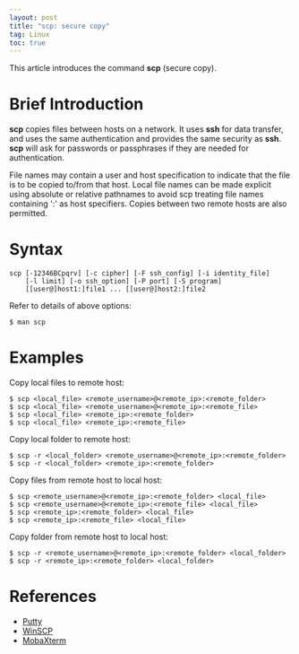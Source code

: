 ```yaml
---
layout: post
title: "scp: secure copy"
tag: Linux
toc: true
---
```


This article introduces the command **scp** (secure copy).

<!--more-->

# Brief Introduction

**scp** copies files between hosts on a network. It uses **ssh** for data transfer, and uses the same authentication and provides the same security as **ssh**. **scp** will ask for passwords or passphrases if they are needed for authentication.

File names may contain a user and host specification to indicate that the file is to be copied to/from that host. Local file names can be made explicit using absolute or relative pathnames to avoid scp treating file names containing ':' as host specifiers. Copies between two remote hosts are also permitted.

# Syntax

```
scp [-12346BCpqrv] [-c cipher] [-F ssh_config] [-i identity_file]
    [-l limit] [-o ssh_option] [-P port] [-S program]
    [[user@]host1:]file1 ... [[user@]host2:]file2
```

Refer to details of above options:

```
$ man scp
```

# Examples

Copy local files to remote host:

```
$ scp <local_file> <remote_username>@<remote_ip>:<remote_folder>
$ scp <local_file> <remote_username>@<remote_ip>:<remote_file>
$ scp <local_file> <remote_ip>:<remote_folder>
$ scp <local_file> <remote_ip>:<remote_file>
```

Copy local folder to remote host:

```
$ scp -r <local_folder> <remote_username>@<remote_ip>:<remote_folder>
$ scp -r <local_folder> <remote_ip>:<remote_folder>
```

Copy files from remote host to local host:

```
$ scp <remote_username>@<remote_ip>:<remote_folder> <local_file>
$ scp <remote_username>@<remote_ip>:<remote_file> <local_file>
$ scp <remote_ip>:<remote_folder> <local_file>
$ scp <remote_ip>:<remote_file> <local_file>
```

Copy folder from remote host to local host:

```
$ scp -r <remote_username>@<remote_ip>:<remote_folder> <local_folder>
$ scp -r <remote_ip>:<remote_folder> <local_folder>
```

# References

* [Putty](http://www.chiark.greenend.org.uk/~sgtatham/putty/)
* [WinSCP](https://winscp.net/eng/docs/scp)
* [MobaXterm](http://mobaxterm.mobatek.net/)
